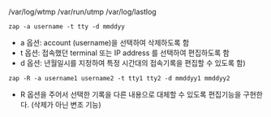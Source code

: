 /var/log/wtmp
/var/run/utmp
/var/log/lastlog

`zap -a username -t tty -d mmddyy`
- a 옵션: account (username)을 선택하여 삭제하도록 함
- t 옵션: 접속했던 terminal 또는 IP address 를 선택하여 편집하도록 함
- d 옵션: 년월일시를 지정하여 특정 시간대의 접속기록을 편집할 수 있도록 함)  

`zap -R -a username1 username2 -t tty1 tty2 -d mmddyy1 mmddyy2`
- R 옵션을 주어서 선택한 기록을 다른 내용으로 대체할 수 있도록 편집기능을 구현한다. (삭제가 아닌 변조 기능)
